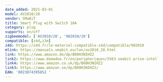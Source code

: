 ```yaml
---
date_added: 2021-03-01
model: AV2010/28
vendor: SMaBiT
title: Smart Plug with Switch 16A
category: plug
supports: on/off
zigbeemodel: ['AV2010/28', '902010/28']
compatible: [z4d,z2m]
z4d: https://z4d.fr/le-materiel-compatible-z4d/compatible/902010
mlink: https://manuals.smabit.eu/len/av2010_28.html
link: https://www.amazon.de/dp/B00H3NIHZ2
link2: https://www.domadoo.fr/en/peripheriques/5563-smabit-prise-intelligente-zigbee-onoff-16a-8023874395852.html
link4: https://www.amazon.co.uk/dp/B00H3NIHZ2
link3: https://www.amazon.se/dp/B00H3NIHZ2/
EAN: '8023874395852 '
---
```


